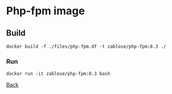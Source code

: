 # Php-fpm image

## Build

```shell
docker build -f ./files/php-fpm.df -t zablose/php-fpm:8.3 ./
```

### Run

```shell
docker run -it zablose/php-fpm:8.3 bash
```

[Back](../readme.md)
